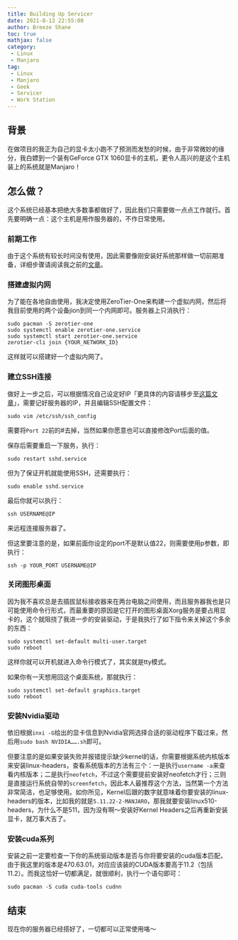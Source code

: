 ```yaml
---
title: Building Up Servicer
date: 2021-8-13 22:55:00
author: Breeze Shane
toc: true
mathjax: false
category: 
 - Linux
 - Manjaro
tag:
 - Linux
 - Manjaro
 - Geek
 - Servicer
 - Work Station
---
```


## 背景

在做项目的我正为自己的显卡太小跑不了预测而发愁的时候，由于非常微妙的缘分，我白嫖到一个装有GeForce GTX 1060显卡的主机，更令人高兴的是这个主机装上的系统就是Manjaro！

## 怎么做？

这个系统已经基本把绝大多数事都做好了，因此我们只需要做一点点工作就行。首先要明确一点：这个主机是用作服务器的，不作日常使用。

### 前期工作

由于这个系统有较长时间没有使用，因此需要像刚安装好系统那样做一切前期准备，详细步骤请阅读我之前的[文章](./Manjaro安装与配置.md)。

### 搭建虚拟内网

为了能在各地自由使用，我决定使用ZeroTier-One来构建一个虚拟内网，然后将我目前使用的两个设备jion到同一个内网即可。服务器上只消执行：

```shell
sudo pacman -S zerotier-one
sudo systemctl enable zerotier-one.service
sudo systemctl start zerotier-one.service
zerotier-cli join {YOUR_NETWORK_ID}
```

这样就可以搭建好一个虚拟内网了。

### 建立SSH连接

做好上一步之后，可以根据情况自己设定好IP「更具体的内容请移步至[这篇文章](./ZeroTier-One安装与使用.md)」，需要记好服务器的IP，并且编辑SSH配置文件：

```shell
sudo vim /etc/ssh/ssh_config
```

需要将`Port 22`前的#去掉，当然如果你愿意也可以直接修改Port后面的值。

保存后需要重启一下服务，执行：

```shell
sudo restart sshd.service
```

但为了保证开机就能使用SSH，还需要执行：

```shell
sudo enable sshd.service
```

最后你就可以执行：

```shell
ssh USERNAME@IP
```

来远程连接服务器了。

但这里要注意的是，如果前面你设定的port不是默认值22，则需要使用p参数，即执行：

```shell
ssh -p YOUR_PORT USERNAME@IP
```

### 关闭图形桌面

因为我不喜欢总是去插拔鼠标接收器来在两台电脑之间使用，而且服务器我也是只可能使用命令行形式，而最重要的原因是它打开的图形桌面Xorg服务是要占用显卡的，这个就阻挠了我进一步的安装驱动，于是我执行了如下指令来关掉这个多余的东西：

```shell
sudo systemctl set-default multi-user.target
sudo reboot
```

这样你就可以开机就进入命令行模式了，其实就是tty模式。

如果你有一天想用回这个桌面系统，那就执行：

```shell
sudo systemctl set-default graphics.target
sudo reboot
```

### 安装Nvidia驱动

依旧根据`inxi -G`给出的显卡信息到Nvidia官网选择合适的驱动程序下载过来，然后用`sudo bash NVIDIA…….sh`即可。

但要注意的是如果安装失败并报错提示缺少kernel的话，你需要根据系统内核版本来安装linux-headers，查看系统版本的方法有三个：一是执行`username -a`来查看内核版本；二是执行`neofetch`，不过这个需要提前安装好neofetch才行；三则是直接运行系统自带的`screenfetch`，因此本人最推荐这个方法，当然第一个方法非常简洁，也足够使用。如你所见，Kernel后跟的数字就意味着你要安装的linux-headers的版本，比如我的就是`5.11.22-2-MANJARO`，那我就要安装linux510-headers，为什么不是511，因为没有啊～安装好Kernel Headers之后再重新安装显卡，就万事大吉了。

### 安装cuda系列

安装之前一定要检查一下你的系统驱动版本是否与你将要安装的cuda版本匹配，由于我这里的版本是470.63.01，对应应该装的CUDA版本要高于11.2（包括11.2）。而我这恰好一切都满足，就很顺利，执行一个语句即可：

```shell
sudo pacman -S cuda cuda-tools cudnn
```

## 结束

现在你的服务器已经搭好了，一切都可以正常使用咯～
